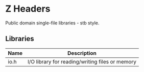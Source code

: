 Z Headers
=========

Public domain single-file libraries - stb style.

## Libraries

Name | Description
---- | --------------------
io.h | I/O library for reading/writing files or memory
